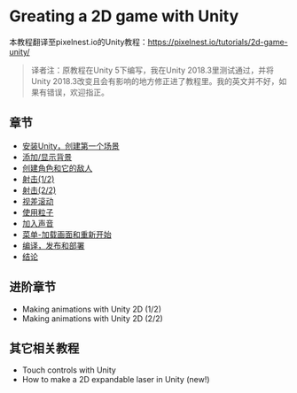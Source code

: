 # Greating a 2D game with Unity

本教程翻译至pixelnest.io的Unity教程：https://pixelnest.io/tutorials/2d-game-unity/

> 译者注：原教程在Unity 5下编写，我在Unity 2018.3里测试通过，并将Unity 2018.3改变且会有影响的地方修正进了教程里。我的英文并不好，如果有错误，欢迎指正。

## 章节

- [安装Unity，创建第一个场景](https://github.com/yuiitsu/Tutorial-Creating-a-2D-game-with-Unity/blob/master/03.Install%20Unity%20and%20create%20your%20first%20scene.md)
- [添加/显示背景](https://github.com/yuiitsu/Tutorial-Creating-a-2D-game-with-Unity/blob/master/04.Adding%20and%20displaying%20a%20background.md)
- [创建角色和它的敌人](https://github.com/yuiitsu/Tutorial-Creating-a-2D-game-with-Unity/blob/master/05.Create%20a%20player%20and%20its%20enemies.md)
- [射击(1/2)](https://github.com/yuiitsu/Tutorial-Creating-a-2D-game-with-Unity/blob/master/06.shooting(1.2).md)
- [射击(2/2)](https://github.com/yuiitsu/Tutorial-Creating-a-2D-game-with-Unity/blob/master/07.shooting(2.2).md)
- [视差滚动](https://github.com/yuiitsu/Tutorial-Creating-a-2D-game-with-Unity/blob/master/08.Parallax%20scrolling.md)
- [使用粒子](https://github.com/yuiitsu/Tutorial-Creating-a-2D-game-with-Unity/blob/master/09.Playing%20with%20particles.md)
- [加入声音](https://github.com/yuiitsu/Tutorial-Creating-a-2D-game-with-Unity/blob/master/10.Making%20some%20noises%20on%20music.md)
- [菜单-加载画面和重新开始](https://github.com/yuiitsu/Tutorial-Creating-a-2D-game-with-Unity/blob/master/11.Menus%20-%20loading%20and%20restartig%20the%20game.md)
- [编译，发布和部署](https://github.com/yuiitsu/Tutorial-Creating-a-2D-game-with-Unity/blob/master/12.Build%2C%20release%20and%20deploy.md)
- [结论](https://github.com/yuiitsu/Tutorial-Creating-a-2D-game-with-Unity/blob/master/13.Conclusion.md)

## 进阶章节

- Making animations with Unity 2D (1/2)
- Making animations with Unity 2D (2/2)

## 其它相关教程

- Touch controls with Unity
- How to make a 2D expandable laser in Unity (new!)